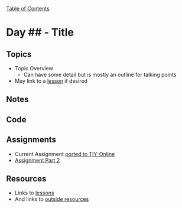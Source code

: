 [Table of Contents](/README.md)

# Day ## - Title

## Topics
* Topic Overview
  * Can have some detail but is mostly an outline for talking points
* May link to a [lesson](https://github.com/TIY-Austin-Front-End-Engineering/Curriculum/tree/feb2016/units) if desired

## Notes
<!-- More detailed notes from class, including whiteboard photos etc -->

## Code
<!-- Make sure to update the XX in the folder name if you uncomment this block-->
<!-- [Code we wrote in class today](https://github.com/TIY-Austin-Front-End-Engineering/Curriculum/tree/feb2016/notes/day-XX/code) -->

## Assignments
* Current Assignment [ported to TIY-Online](https://online.theironyard.com/library/paths/109/units/370/assignments/569)
* [Assignment Part 2](https://online.theironyard.com/library/paths/109/units/370/assignments/570)

## Resources
* Links to [lessons](https://github.com/TIY-Austin-Front-End-Engineering/Curriculum/tree/feb2016/units)
* And links to [outside resources](www.csstricks.com)

